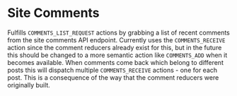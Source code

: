 # Site Comments

Fulfills `COMMENTS_LIST_REQUEST` actions by grabbing a list of recent comments from the site comments API endpoint.
Currently uses the `COMMENTS_RECEIVE` action since the comment reducers already exist for this, but in the future this should be changed to a more semantic action like `COMMENTS_ADD` when it becomes available.
When comments come back which belong to different posts this will dispatch multiple `COMMENTS_RECEIVE` actions - one for each post.
This is a consequence of the way that the comment reducers were originally built.
